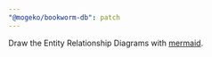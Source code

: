 ```yaml
---
"@mogeko/bookworm-db": patch
---
```


Draw the Entity Relationship Diagrams with [mermaid](https://mermaid.js.org).
